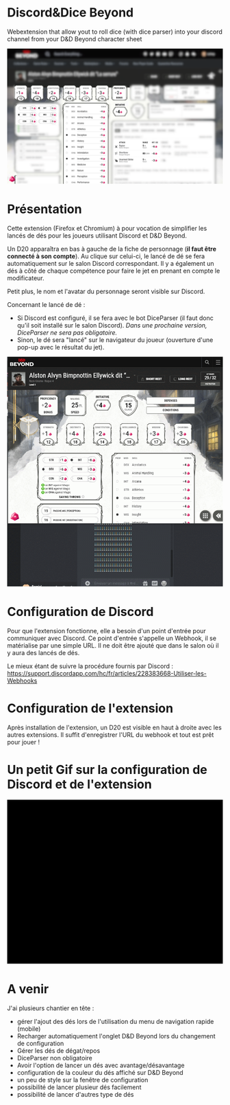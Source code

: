 # Discord&Dice Beyond
Webextension that allow yout to roll dice (with dice parser) into your discord channel from your D&amp;D Beyond character sheet

![](Presentation.png)

# Présentation
Cette extension (Firefox et Chromium) à pour vocation de simplifier les lancés de dés pour les joueurs utilisant Discord et D&D Beyond.

Un D20 apparaîtra en bas à gauche de la fiche de personnage (**il faut être connecté à son compte**). Au clique sur celui-ci, le lancé de dé se fera automatiquement sur le salon Discord correspondant.
Il y a également un dés à côté de chaque compétence pour faire le jet en prenant en compte le modificateur.

Petit plus, le nom et l'avatar du personnage seront visible sur Discord.

Concernant le lancé de dé : 
- Si Discord est configuré, il se fera avec le bot DiceParser (il faut donc qu'il soit installé sur le salon Discord).
*Dans une prochaine version, DiceParser ne sera pas obligatoire.*
- Sinon, le dé sera "lancé" sur le navigateur du joueur (ouverture d'une pop-up avec le résultat du jet).

![](demo-roll-a-dice.gif)

# Configuration de Discord
Pour que l'extension fonctionne, elle a besoin d'un point d'entrée pour communiquer avec Discord.
Ce point d'entrée s'appelle un Webhook, il se matérialise par une simple URL.
Il ne doit être ajouté que dans le salon où il y aura des lancés de dés.

Le mieux étant de suivre la procédure fournis par Discord : https://support.discordapp.com/hc/fr/articles/228383668-Utiliser-les-Webhooks

# Configuration de l'extension
Après installation de l'extension, un D20 est visible en haut à droite avec les autres extensions.
Il suffit d'enregistrer l'URL du webhook et tout est prêt pour jouer !

# Un petit Gif sur la configuration de Discord et de l'extension

![](tuto/tuto.gif)

# A venir
J'ai plusieurs chantier en tête :
- gérer l'ajout des dés lors de l'utilisation du menu de navigation rapide (mobile)
- Recharger automatiquement l'onglet D&D Beyond lors du changement de configuration
- Gérer les dés de dégat/repos
- DiceParser non obligatoire
- Avoir l'option de lancer un dés avec avantage/désavantage
- configuration de la couleur du dés affiché sur D&D Beyond
- un peu de style sur la fenêtre de configuration
- possibilité de lancer plusieur dés facilement
- possibilité de lancer d'autres type de dés
